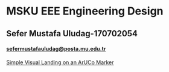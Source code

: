 # MSKU EEE Engineering Design
## Sefer Mustafa Uludag-170702054 <br/>
#### sefermustafauludag@posta.mu.edu.tr
[Simple Visual Landing on an ArUCo Marker](https://www.youtube.com/watch?v=2wwwnd7Pta8)
